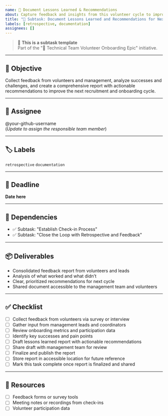 ```yaml
---
name: 📝 Document Lessons Learned & Recommendations
about: Capture feedback and insights from this volunteer cycle to improve future iterations.
title: "📝 Subtask: Document Lessons Learned and Recommendations for Next Volunteer Cycle"
labels: [retrospective, documentation]
assignees: []
---
```


> 📣 **This is a subtask template**  
> Part of the "📣 Technical Team Volunteer Onboarding Epic" initiative.

---

## 🎯 Objective

Collect feedback from volunteers and management, analyze successes and challenges, and create a comprehensive report with actionable recommendations to improve the next recruitment and onboarding cycle.

---

## 👤 Assignee

@your-github-username  
(*Update to assign the responsible team member*)

---

## 🏷️ Labels

`retrospective` `documentation` 

---

## 📅 Deadline

**Date here**

---

## 🔗 Dependencies

- ✅ Subtask: "Establish Check-in Process"
- ✅ Subtask: "Close the Loop with Retrospective and Feedback"

---

## 📦 Deliverables

- Consolidated feedback report from volunteers and leads
- Analysis of what worked and what didn’t
- Clear, prioritized recommendations for next cycle
- Shared document accessible to the management team and volunteers

---

## ✅ Checklist

- [ ] Collect feedback from volunteers via survey or interview
- [ ] Gather input from management leads and coordinators
- [ ] Review onboarding metrics and participation data
- [ ] Identify key successes and pain points
- [ ] Draft lessons learned report with actionable recommendations
- [ ] Share draft with management team for review
- [ ] Finalize and publish the report
- [ ] Store report in accessible location for future reference
- [ ] Mark this task complete once report is finalized and shared

---

## 📘 Resources

- [ ] Feedback forms or survey tools
- [ ] Meeting notes or recordings from check-ins
- [ ] Volunteer participation data
